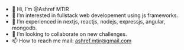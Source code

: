 - 👋 Hi, I’m @Ashref MTIR
- 👀 I’m interested in fullstack web developement using js frameworks.
- 🌱 I’m experienced in nextjs, reactjs, nodejs, expressjs, angular, mongodb.
- 💞️ I’m looking to collaborate on new challenges.
- 📫 How to reach me mail: ashref.mtir@gmail.com

<!---
Achtrick/Achtrick is a ✨ special ✨ repository because its `README.md` (this file) appears on your GitHub profile.
You can click the Preview link to take a look at your changes.
--->
